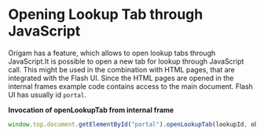 # Opening Lookup Tab through JavaScript

Origam has a feature, which allows to open lookup tabs through JavaScript.It is possible to open a new tab for lookup through JavaScript call. This might be used in the combination with HTML pages, that are integrated with the Flash UI. Since the HTML pages are opened in the internal frames example code contains access to the main document. Flash UI has usually id `portal`.

**Invocation of openLookupTab from internal frame**

``` js
window.top.document.getElementById("portal").openLookupTab(lookupId, objectId); 
```
